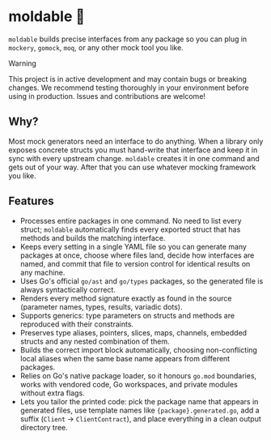 # moldable 🔧

`moldable` builds precise interfaces from any package so you can plug in `mockery`, `gomock`, `moq`, or any other mock tool you like.

> [!WARNING]
> This project is in active development and may contain bugs or breaking changes. We recommend testing thoroughly in your environment before using in production. Issues and contributions are welcome!

## Why?

Most mock generators need an interface to do anything. When a library only exposes concrete structs you must hand-write that interface and keep it in sync with every upstream change. `moldable` creates it in one command and gets out of your way. After that you can use whatever mocking framework you like.

## Features

- Processes entire packages in one command. No need to list every struct; `moldable` automatically finds every exported struct that has methods and builds the matching interface.
- Keeps every setting in a single YAML file so you can generate many packages at once, choose where files land, decide how interfaces are named, and commit that file to version control for identical results on any machine.
- Uses Go's official `go/ast` and `go/types` packages, so the generated file is always syntactically correct.
- Renders every method signature exactly as found in the source (parameter names, types, results, variadic dots).
- Supports generics: type parameters on structs and methods are reproduced with their constraints.
- Preserves type aliases, pointers, slices, maps, channels, embedded structs and any nested combination of them.
- Builds the correct import block automatically, choosing non-conflicting local aliases when the same base name appears from different packages.
- Relies on Go's native package loader, so it honours `go.mod` boundaries, works with vendored code, Go workspaces, and private modules without extra flags.
- Lets you tailor the printed code: pick the package name that appears in generated files, use template names like `{package}.generated.go`, add a suffix (`Client` → `ClientContract`), and place everything in a clean output directory tree.
